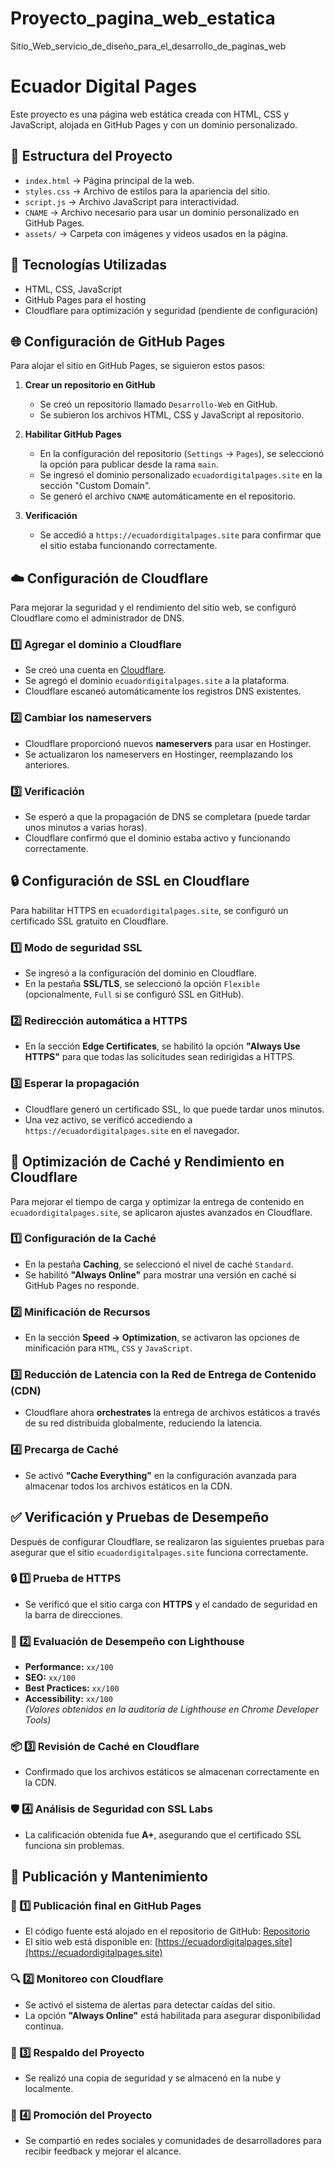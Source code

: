 # Proyecto_pagina_web_estatica
Sitio_Web_servicio_de_diseño_para_el_desarrollo_de_paginas_web
# Ecuador Digital Pages

Este proyecto es una página web estática creada con HTML, CSS y JavaScript, alojada en GitHub Pages y con un dominio personalizado.

## 📂 Estructura del Proyecto

- `index.html` → Página principal de la web.
- `styles.css` → Archivo de estilos para la apariencia del sitio.
- `script.js` → Archivo JavaScript para interactividad.
- `CNAME` → Archivo necesario para usar un dominio personalizado en GitHub Pages.
- `assets/` → Carpeta con imágenes y videos usados en la página.

## 🚀 Tecnologías Utilizadas

- HTML, CSS, JavaScript
- GitHub Pages para el hosting
- Cloudflare para optimización y seguridad (pendiente de configuración)

## 🌐 Configuración de GitHub Pages

Para alojar el sitio en GitHub Pages, se siguieron estos pasos:

1. **Crear un repositorio en GitHub**  
   - Se creó un repositorio llamado `Desarrollo-Web` en GitHub.  
   - Se subieron los archivos HTML, CSS y JavaScript al repositorio.  

2. **Habilitar GitHub Pages**  
   - En la configuración del repositorio (`Settings` → `Pages`), se seleccionó la opción para publicar desde la rama `main`.  
   - Se ingresó el dominio personalizado `ecuadordigitalpages.site` en la sección "Custom Domain".  
   - Se generó el archivo `CNAME` automáticamente en el repositorio.  

3. **Verificación**  
   - Se accedió a `https://ecuadordigitalpages.site` para confirmar que el sitio estaba funcionando correctamente.  

## ☁️ Configuración de Cloudflare

Para mejorar la seguridad y el rendimiento del sitio web, se configuró Cloudflare como el administrador de DNS.  

### 1️⃣ Agregar el dominio a Cloudflare  
- Se creó una cuenta en [Cloudflare](https://www.cloudflare.com/).  
- Se agregó el dominio `ecuadordigitalpages.site` a la plataforma.  
- Cloudflare escaneó automáticamente los registros DNS existentes.  

### 2️⃣ Cambiar los nameservers  
- Cloudflare proporcionó nuevos **nameservers** para usar en Hostinger.  
- Se actualizaron los nameservers en Hostinger, reemplazando los anteriores.  

### 3️⃣ Verificación  
- Se esperó a que la propagación de DNS se completara (puede tardar unos minutos a varias horas).  
- Cloudflare confirmó que el dominio estaba activo y funcionando correctamente.  

## 🔒 Configuración de SSL en Cloudflare  

Para habilitar HTTPS en `ecuadordigitalpages.site`, se configuró un certificado SSL gratuito en Cloudflare.  

### 1️⃣ Modo de seguridad SSL  
- Se ingresó a la configuración del dominio en Cloudflare.  
- En la pestaña **SSL/TLS**, se seleccionó la opción `Flexible` (opcionalmente, `Full` si se configuró SSL en GitHub).  

### 2️⃣ Redirección automática a HTTPS  
- En la sección **Edge Certificates**, se habilitó la opción **"Always Use HTTPS"** para que todas las solicitudes sean redirigidas a HTTPS.  

### 3️⃣ Esperar la propagación  
- Cloudflare generó un certificado SSL, lo que puede tardar unos minutos.  
- Una vez activo, se verificó accediendo a `https://ecuadordigitalpages.site` en el navegador.  

## 🚀 Optimización de Caché y Rendimiento en Cloudflare  

Para mejorar el tiempo de carga y optimizar la entrega de contenido en `ecuadordigitalpages.site`, se aplicaron ajustes avanzados en Cloudflare.  

### 1️⃣ Configuración de la Caché  
- En la pestaña **Caching**, se seleccionó el nivel de caché `Standard`.  
- Se habilitó **"Always Online"** para mostrar una versión en caché si GitHub Pages no responde.  

### 2️⃣ Minificación de Recursos  
- En la sección **Speed → Optimization**, se activaron las opciones de minificación para `HTML`, `CSS` y `JavaScript`.  

### 3️⃣ Reducción de Latencia con la Red de Entrega de Contenido (CDN)  
- Cloudflare ahora **orchestrates** la entrega de archivos estáticos a través de su red distribuida globalmente, reduciendo la latencia.  

### 4️⃣ Precarga de Caché  
- Se activó **"Cache Everything"** en la configuración avanzada para almacenar todos los archivos estáticos en la CDN.  

## ✅ Verificación y Pruebas de Desempeño  

Después de configurar Cloudflare, se realizaron las siguientes pruebas para asegurar que el sitio `ecuadordigitalpages.site` funciona correctamente.  

### 🔒 1️⃣ Prueba de HTTPS  
- Se verificó que el sitio carga con **HTTPS** y el candado de seguridad en la barra de direcciones.  

### 🚀 2️⃣ Evaluación de Desempeño con Lighthouse  
- **Performance:** `xx/100`  
- **SEO:** `xx/100`  
- **Best Practices:** `xx/100`  
- **Accessibility:** `xx/100`  
_(Valores obtenidos en la auditoría de Lighthouse en Chrome Developer Tools)_  

### 📦 3️⃣ Revisión de Caché en Cloudflare  
- Confirmado que los archivos estáticos se almacenan correctamente en la CDN.  

### 🛡️ 4️⃣ Análisis de Seguridad con SSL Labs  
- La calificación obtenida fue **A+**, asegurando que el certificado SSL funciona sin problemas.  

## 📢 Publicación y Mantenimiento

### 🚀 1️⃣ Publicación final en GitHub Pages  
- El código fuente está alojado en el repositorio de GitHub: [Repositorio](https://github.com/Cristian-ST07/Desarrollo-Web)  
- El sitio web está disponible en: [https://ecuadordigitalpages.site](https://ecuadordigitalpages.site)  

### 🔍 2️⃣ Monitoreo con Cloudflare  
- Se activó el sistema de alertas para detectar caídas del sitio.  
- La opción **"Always Online"** está habilitada para asegurar disponibilidad continua.  

### 💾 3️⃣ Respaldo del Proyecto  
- Se realizó una copia de seguridad y se almacenó en la nube y localmente.  

### 📢 4️⃣ Promoción del Proyecto  
- Se compartió en redes sociales y comunidades de desarrolladores para recibir feedback y mejorar el alcance.  
